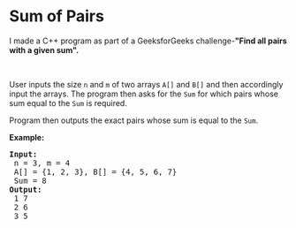 <h1>Sum of Pairs</h1></a><div><p>I made a C++ program as part of a GeeksforGeeks challenge-<b>"Find all pairs with a given sum".</b></p>
<p>&nbsp;</p>
<p>User inputs the size <code>n</code> and <code>m</code> of two arrays <code>A[]</code> and <code>B[]</code> and then accordingly input the arrays. The program then asks for the <code>Sum</code> for which pairs whose sum equal to the <code>Sum</code> is required.</p> 
  
<p>Program then outputs the exact pairs whose sum is equal to the <code>Sum</code>.</p>

<p><strong>Example:</strong></p>

<pre><strong>Input:</strong><br> n = 3, m = 4 <br> A[] = {1, 2, 3}, B[] = {4, 5, 6, 7} <br> Sum = 8 &nbsp;
<strong>Output:</strong><br> 1 7 <br> 2 6 <br> 3 5
</pre>  
